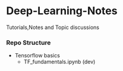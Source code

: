 # Deep-Learning-Notes
Tutorials,Notes and Topic discussions

### Repo Structure
* Tensorflow basics
  * TF_fundamentals.ipynb (dev) 
